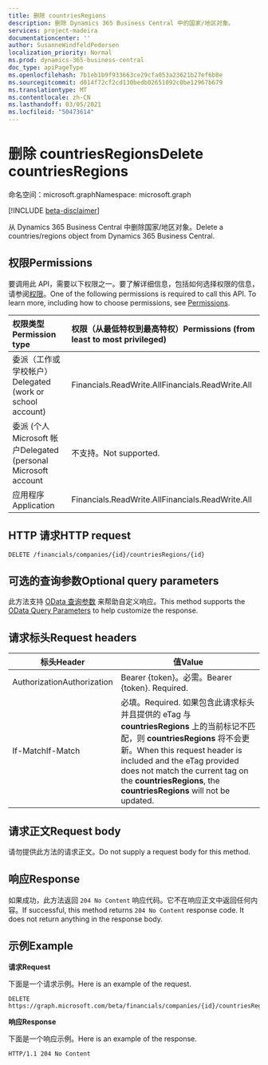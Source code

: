```yaml
---
title: 删除 countriesRegions
description: 删除 Dynamics 365 Business Central 中的国家/地区对象。
services: project-madeira
documentationcenter: ''
author: SusanneWindfeldPedersen
localization_priority: Normal
ms.prod: dynamics-365-business-central
doc_type: apiPageType
ms.openlocfilehash: 7b1eb1b9f933663ce29cfa053a23621b27ef6b8e
ms.sourcegitcommit: d014f72cf2cd130bedb02651092c0be12967b679
ms.translationtype: MT
ms.contentlocale: zh-CN
ms.lasthandoff: 03/05/2021
ms.locfileid: "50473614"
---
```

# <a name="delete-countriesregions"></a><span data-ttu-id="3d349-103">删除 countriesRegions</span><span class="sxs-lookup"><span data-stu-id="3d349-103">Delete countriesRegions</span></span>

<span data-ttu-id="3d349-104">命名空间：microsoft.graph</span><span class="sxs-lookup"><span data-stu-id="3d349-104">Namespace: microsoft.graph</span></span>

[!INCLUDE [beta-disclaimer](../../includes/beta-disclaimer.md)]

<span data-ttu-id="3d349-105">从 Dynamics 365 Business Central 中删除国家/地区对象。</span><span class="sxs-lookup"><span data-stu-id="3d349-105">Delete a countries/regions object from Dynamics 365 Business Central.</span></span>

## <a name="permissions"></a><span data-ttu-id="3d349-106">权限</span><span class="sxs-lookup"><span data-stu-id="3d349-106">Permissions</span></span>
<span data-ttu-id="3d349-p101">要调用此 API，需要以下权限之一。要了解详细信息，包括如何选择权限的信息，请参阅[权限](/graph/permissions-reference)。</span><span class="sxs-lookup"><span data-stu-id="3d349-p101">One of the following permissions is required to call this API. To learn more, including how to choose permissions, see [Permissions](/graph/permissions-reference).</span></span>

|<span data-ttu-id="3d349-109">权限类型</span><span class="sxs-lookup"><span data-stu-id="3d349-109">Permission type</span></span> |<span data-ttu-id="3d349-110">权限（从最低特权到最高特权）</span><span class="sxs-lookup"><span data-stu-id="3d349-110">Permissions (from least to most privileged)</span></span>|
|:---------------|:------------------------------------------|
|<span data-ttu-id="3d349-111">委派（工作或学校帐户）</span><span class="sxs-lookup"><span data-stu-id="3d349-111">Delegated (work or school account)</span></span>|<span data-ttu-id="3d349-112">Financials.ReadWrite.All</span><span class="sxs-lookup"><span data-stu-id="3d349-112">Financials.ReadWrite.All</span></span> |
|<span data-ttu-id="3d349-113">委派 (个人 Microsoft 帐户</span><span class="sxs-lookup"><span data-stu-id="3d349-113">Delegated (personal Microsoft account</span></span>|<span data-ttu-id="3d349-114">不支持。</span><span class="sxs-lookup"><span data-stu-id="3d349-114">Not supported.</span></span>|
|<span data-ttu-id="3d349-115">应用程序</span><span class="sxs-lookup"><span data-stu-id="3d349-115">Application</span></span>|<span data-ttu-id="3d349-116">Financials.ReadWrite.All</span><span class="sxs-lookup"><span data-stu-id="3d349-116">Financials.ReadWrite.All</span></span>|

## <a name="http-request"></a><span data-ttu-id="3d349-117">HTTP 请求</span><span class="sxs-lookup"><span data-stu-id="3d349-117">HTTP request</span></span>
```http
DELETE /financials/companies/{id}/countriesRegions/{id}
```
## <a name="optional-query-parameters"></a><span data-ttu-id="3d349-118">可选的查询参数</span><span class="sxs-lookup"><span data-stu-id="3d349-118">Optional query parameters</span></span>
<span data-ttu-id="3d349-119">此方法支持 [OData 查询参数](/graph/query-parameters) 来帮助自定义响应。</span><span class="sxs-lookup"><span data-stu-id="3d349-119">This method supports the [OData Query Parameters](/graph/query-parameters) to help customize the response.</span></span>

## <a name="request-headers"></a><span data-ttu-id="3d349-120">请求标头</span><span class="sxs-lookup"><span data-stu-id="3d349-120">Request headers</span></span>
|<span data-ttu-id="3d349-121">标头</span><span class="sxs-lookup"><span data-stu-id="3d349-121">Header</span></span>|<span data-ttu-id="3d349-122">值</span><span class="sxs-lookup"><span data-stu-id="3d349-122">Value</span></span>|
|------|-----|
|<span data-ttu-id="3d349-123">Authorization</span><span class="sxs-lookup"><span data-stu-id="3d349-123">Authorization</span></span>  |<span data-ttu-id="3d349-p102">Bearer {token}。必需。</span><span class="sxs-lookup"><span data-stu-id="3d349-p102">Bearer {token}. Required.</span></span> |
|<span data-ttu-id="3d349-126">If-Match</span><span class="sxs-lookup"><span data-stu-id="3d349-126">If-Match</span></span>       |<span data-ttu-id="3d349-127">必填。</span><span class="sxs-lookup"><span data-stu-id="3d349-127">Required.</span></span> <span data-ttu-id="3d349-128">如果包含此请求标头并且提供的 eTag 与 **countriesRegions** 上的当前标记不匹配，则 **countriesRegions** 将不会更新。</span><span class="sxs-lookup"><span data-stu-id="3d349-128">When this request header is included and the eTag provided does not match the current tag on the **countriesRegions**, the **countriesRegions** will not be updated.</span></span> |

## <a name="request-body"></a><span data-ttu-id="3d349-129">请求正文</span><span class="sxs-lookup"><span data-stu-id="3d349-129">Request body</span></span>
<span data-ttu-id="3d349-130">请勿提供此方法的请求正文。</span><span class="sxs-lookup"><span data-stu-id="3d349-130">Do not supply a request body for this method.</span></span>

## <a name="response"></a><span data-ttu-id="3d349-131">响应</span><span class="sxs-lookup"><span data-stu-id="3d349-131">Response</span></span>
<span data-ttu-id="3d349-p104">如果成功，此方法返回 ```204 No Content``` 响应代码。它不在响应正文中返回任何内容。</span><span class="sxs-lookup"><span data-stu-id="3d349-p104">If successful, this method returns ```204 No Content``` response code. It does not return anything in the response body.</span></span>

## <a name="example"></a><span data-ttu-id="3d349-134">示例</span><span class="sxs-lookup"><span data-stu-id="3d349-134">Example</span></span>

<span data-ttu-id="3d349-135">**请求**</span><span class="sxs-lookup"><span data-stu-id="3d349-135">**Request**</span></span>

<span data-ttu-id="3d349-136">下面是一个请求示例。</span><span class="sxs-lookup"><span data-stu-id="3d349-136">Here is an example of the request.</span></span>

```http
DELETE https://graph.microsoft.com/beta/financials/companies/{id}/countriesRegions/{id}
```

<span data-ttu-id="3d349-137">**响应**</span><span class="sxs-lookup"><span data-stu-id="3d349-137">**Response**</span></span> 

<span data-ttu-id="3d349-138">下面是一个响应示例。</span><span class="sxs-lookup"><span data-stu-id="3d349-138">Here is an example of the response.</span></span> 

```http
HTTP/1.1 204 No Content
```


